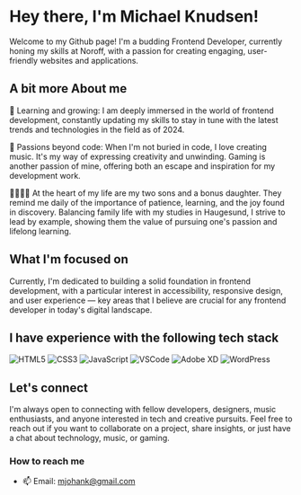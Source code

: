 # Hey there, I'm Michael Knudsen!

Welcome to my Github page! I'm a budding Frontend Developer, currently honing my skills at Noroff, with a passion for creating engaging, user-friendly websites and applications.

## A bit more About me

🌱 Learning and growing: I am deeply immersed in the world of frontend development, constantly updating my skills to stay in tune with the latest trends and technologies in the field as of 2024.

🎵 Passions beyond code: When I'm not buried in code, I love creating music. It's my way of expressing creativity and unwinding. Gaming is another passion of mine, offering both an escape and inspiration for my development work.

👨‍👩‍👧‍👦 At the heart of my life are my two sons and a bonus daughter. They remind me daily of the importance of patience, learning, and the joy found in discovery. Balancing family life with my studies in Haugesund, I strive to lead by example, showing them the value of pursuing one's passion and lifelong learning.

## What I'm focused on

Currently, I'm dedicated to building a solid foundation in frontend development, with a particular interest in accessibility, responsive design, and user experience — key areas that I believe are crucial for any frontend developer in today's digital landscape.

## I have experience with the following tech stack

<p>
  <p>
  <img alt="HTML5" src="https://img.shields.io/badge/HTML5-E34F26?style=flat-square&logo=html5&logoColor=white" />
  <img alt="CSS3" src="https://img.shields.io/badge/CSS3-1572B6?style=flat-square&logo=css3&logoColor=white" />
  <img alt="JavaScript" src="https://img.shields.io/badge/JavaScript-F7DF1E?style=flat-square&logo=javascript&logoColor=black" />
  <img alt="VSCode" src="https://img.shields.io/badge/VSCode-007ACC?style=flat-square&logo=visual-studio-code&logoColor=white" />
  <img alt="Adobe XD" src="https://img.shields.io/badge/Adobe%20XD-FF61F6?style=flat-square&logo=adobexd&logoColor=white" />
  <img alt="WordPress" src="https://img.shields.io/badge/WordPress-21759B?style=flat-square&logo=wordpress&logoColor=white" />
</p>

## Let's connect

I'm always open to connecting with fellow developers, designers, music enthusiasts, and anyone interested in tech and creative pursuits. Feel free to reach out if you want to collaborate on a project, share insights, or just have a chat about technology, music, or gaming.

### How to reach me

- 📫 Email: mjohank@gmail.com
